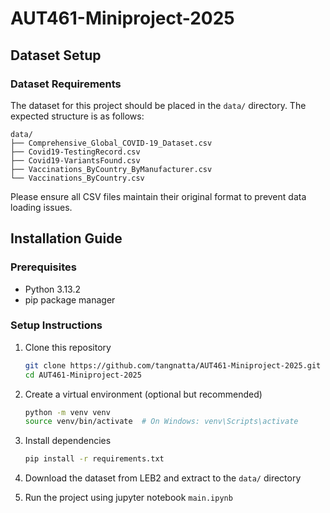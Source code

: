 # AUT461-Miniproject-2025

## Dataset Setup

### Dataset Requirements

The dataset for this project should be placed in the `data/` directory. The expected structure is as follows:

```
data/
├── Comprehensive_Global_COVID-19_Dataset.csv
├── Covid19-TestingRecord.csv
├── Covid19-VariantsFound.csv
├── Vaccinations_ByCountry_ByManufacturer.csv
└── Vaccinations_ByCountry.csv
```

Please ensure all CSV files maintain their original format to prevent data loading issues.

## Installation Guide

### Prerequisites

- Python 3.13.2
- pip package manager

### Setup Instructions

1. Clone this repository

   ```bash
   git clone https://github.com/tangnatta/AUT461-Miniproject-2025.git
   cd AUT461-Miniproject-2025
   ```

2. Create a virtual environment (optional but recommended)

   ```bash
   python -m venv venv
   source venv/bin/activate  # On Windows: venv\Scripts\activate
   ```

3. Install dependencies

   ```bash
   pip install -r requirements.txt
   ```

4. Download the dataset from LEB2 and extract to the `data/` directory

5. Run the project using jupyter notebook `main.ipynb`
